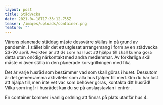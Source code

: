 ```yaml
---
layout: post
title: Städvecka
date: 2021-04-18T17:33:12.735Z
teaser: /images/uploads/container.png
feature: ""
---
```

Vårens planerade städdag måste dessvärre ställas in på grund av pandemin. I stället blir det ett utglesat arrangemang i form av en städvecka 23-30 april. Avsikten är att de som har lust att hjälpa till skall kunna göra detta utan onödig närkontakt med andra medlemmar. Av förklarliga skäl måste vi även ställa in den planerade korvgrillningen med fika. 

Det är varje husråd som bestämmer vad som skall göras i huset. Dessutom är det gemensamma aktiviteter som alla hus hjälper till med. Om du har lust att hjälpa till, men inte vet vad som behöver göras, kontakta ditt husråd! Vilka som ingår i husrådet kan du se på anslagstavlan i entrén.

En container kommer i vanlig ordning att finnas på plats utanför hus 4.